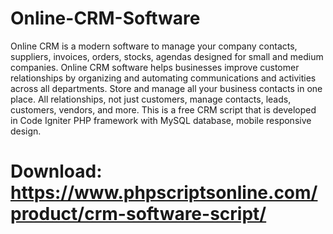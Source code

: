 # Online-CRM-Software

Online CRM is a modern software to manage your company contacts, suppliers, invoices, orders, stocks, agendas designed for small and medium companies. Online CRM software helps businesses improve customer relationships by organizing and automating communications and activities across all departments. Store and manage all your business contacts in one place. All relationships, not just customers, manage contacts, leads, customers, vendors, and more. This is a free CRM script that is developed in Code Igniter PHP framework with MySQL database, mobile responsive design.

# Download: https://www.phpscriptsonline.com/product/crm-software-script/
